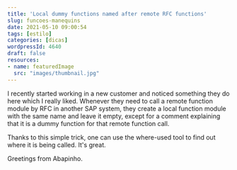 ```yaml
---
title: 'Local dummy functions named after remote RFC functions'
slug: funcoes-manequins
date: 2021-05-10 09:00:54
tags: [estilo]
categories: [dicas]
wordpressId: 4640
draft: false
resources:
- name: featuredImage
  src: "images/thumbnail.jpg"
---
```

I recently started working in a new customer and noticed something they do here which I really liked. Whenever they need to call a remote function module by RFC in another SAP system, they create a local function module with the same name and leave it empty, except for a comment explaining that it is a dummy function for that remote function call.

Thanks to this simple trick, one can use the where-used tool to find out where it is being called. It's great.

Greetings from Abapinho.
